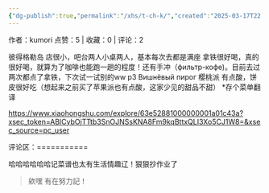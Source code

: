 ```yaml
---
{"dg-publish":true,"permalink":"/xhs/t-ch-k/","created":"2025-03-17T22:36:15.727+08:00","updated":"2025-03-17T22:36:15.727+08:00"}
---
```


作者：kumori
点赞：5   |   收藏：0   |   评论：2

彼得格勒岛
店很小，吧台两人小桌两人，基本每次去都是满座
拿铁很好喝，真的很好喝，就算为了咖啡也能跑一趟的程度！还有手冲（фильтр-кофе)。目前去过两次都点了拿铁，下次试一试别的ww
p3 Вишнёвый пирог 樱桃派 有点酸，饼皮很好吃（想起来之前买了苹果派也有点酸，这家少见的甜品不甜）
*存个菜单翻译

https://www.xiaohongshu.com/explore/63e52881000000001a01c43a?xsec_token=ABlCybOjTTtb3SnOJNSsKNA8Fm9kqBttxQLI3Xo5CJ1W8=&xsec_source=pc_user

评论区：===========

哈哈哈哈哈哈记菜谱也太有生活情趣辽！狠狠抄作业了

> 欸嘿 有在努力記！